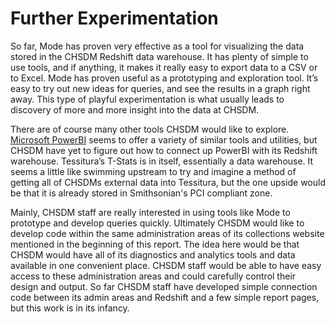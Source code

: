 # Further Experimentation

So far, Mode has proven very effective as a tool for visualizing the data stored in the CHSDM Redshift data warehouse. It has plenty of simple to use tools, and if anything, it makes it really easy to export data to a CSV or to Excel. Mode has proven useful as a prototyping and exploration tool. It’s easy to try out new ideas for queries, and see the results in a graph right away. This type of playful experimentation is what usually leads to discovery of more and more insight into the data at CHSDM.

There are of course many other tools CHSDM would like to explore. [Microsoft PowerBI](https://powerbi.microsoft.com/en-us/) seems to offer a variety of similar tools and utilities, but CHSDM have yet to figure out how to connect up PowerBI with its Redshift warehouse. Tessitura’s T-Stats is in itself, essentially a data warehouse. It seems a little like swimming upstream to try and imagine a method of getting all of CHSDMs external data into Tessitura, but the one upside would be that it is already stored in Smithsonian's PCI compliant zone.

Mainly, CHSDM staff are really interested in using tools like Mode to prototype and develop queries quickly. Ultimately CHSDM would like to develop code within the same administration areas of its collections website mentioned in the beginning of this report. The idea here would be that CHSDM would have all of its diagnostics and analytics tools and data available in one convenient place. CHSDM staff would be able to have easy access to these administration areas and could carefully control their design and output. So far CHSDM staff have developed simple connection code between its admin areas and Redshift and a few simple report pages, but this work is in its infancy.
